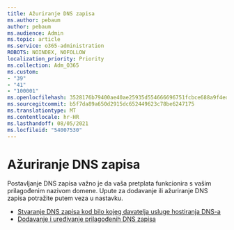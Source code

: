 ```yaml
---
title: Ažuriranje DNS zapisa
ms.author: pebaum
author: pebaum
ms.audience: Admin
ms.topic: article
ms.service: o365-administration
ROBOTS: NOINDEX, NOFOLLOW
localization_priority: Priority
ms.collection: Adm_O365
ms.custom:
- "39"
- "41"
- "100001"
ms.openlocfilehash: 3528176b79400ae40ae25935d554666696751fcbce688a9f4edcb926e777fb7f
ms.sourcegitcommit: b5f7da89a650d2915dc652449623c78be6247175
ms.translationtype: MT
ms.contentlocale: hr-HR
ms.lasthandoff: 08/05/2021
ms.locfileid: "54007530"
---
```

# <a name="update-dns-records"></a>Ažuriranje DNS zapisa

Postavljanje DNS zapisa važno je da vaša pretplata funkcionira s vašim prilagođenim nazivom domene. Upute za dodavanje ili ažuriranje DNS zapisa potražite putem veza u nastavku.
  
- [Stvaranje DNS zapisa kod bilo kojeg davatelja usluge hostiranja DNS-a](https://docs.microsoft.com/microsoft-365/admin/get-help-with-domains/create-dns-records-at-any-dns-hosting-provider)  
- [Dodavanje i uređivanje prilagođenih DNS zapisa](https://docs.microsoft.com/microsoft-365/admin/dns/add-or-edit-custom-dns-records)